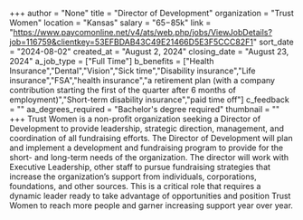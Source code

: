 +++
author = "None"
title = "Director of Development"
organization = "Trust Women"
location = "Kansas"
salary = "$65-$85k"
link = "https://www.paycomonline.net/v4/ats/web.php/jobs/ViewJobDetails?job=116759&clientkey=53EFBDAB43C49E21466D5E3F5CCC82F1"
sort_date = "2024-08-02"
created_at = "August 2, 2024"
closing_date = "August 23, 2024"
a_job_type = ["Full Time"]
b_benefits = ["Health Insurance","Dental","Vision","Sick time","Disability insurance","Life insurance","FSA","health insurance","a retirement plan (with a company contribution starting the first of the quarter after 6 months of employment)","Short-term disability insurance","paid time off"]
c_feedback = ""
aa_degrees_required = "Bachelor's degree required"
thumbnail = ""
+++
Trust Women is a non-profit organization seeking a Director of Development to provide leadership, strategic direction, management, and coordination of all fundraising efforts. The Director of Development will plan and implement a development and fundraising program to provide for the short- and long-term needs of the organization. The director will work with Executive Leadership, other staff to pursue fundraising strategies that increase the organization’s support from individuals, corporations, foundations, and other sources. 
This is a critical role that requires a dynamic leader ready to take advantage of opportunities and position Trust Women to reach more people and garner increasing support year over year. 
